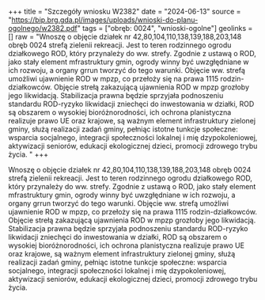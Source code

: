 +++
title = "Szczegóły wniosku W2382"
date = "2024-06-13"
source = "https://bip.brg.gda.pl/images/uploads/wnioski-do-planu-ogolnego/w2382.pdf"
tags = ["obręb: 0024", "wnioski-ogolne"]
geolinks = []
raw = "Wnoszę o objęcie działek nr 42,80,104,110,138,139,188,203,148 obręb 0024 strefą zielenii rekreacji. Jest to teren rodzinnego ogrodu działkowego ROD, który przynależy do ww. strefy. Zgodnie z ustawą o ROD, jako stały element mfrastruktury gmin, ogrody winny być uwzgłędniane w ich rozwoju, a organy grrun tworzyć do tego warunki. Objęcie ww. strefą umożliwi ujawnienie ROD w mpzp, co przełoży się na prawa 1115 rodzin-działkowców. Objęcie strełą zakazującą ujawnienia ROD w mpzp grozłoby jego likwidacją. Stabilizacja prawna będzie sprzyjała podnoszeniu standardu ROD-ryzyko likwidacji zniechęci do inwestowania w działki, ROD są obszarem o wysokiej bioróżnorodności, ich ochrona planistyczna realizuje prawo UE oraz krajowe, są ważnym element infrastruktury zielonej gminy, służą realizacji zadań gminy, pełniąc istotne tunkcje społeczne: wsparcia socjalnego, integracji społeczności lokalnej i mię dzypokoleniowej, aktywizacji seniorów, edukacji ekologicznej dzieci, promocji zdrowego trybu życia. "
+++

Wnoszę o objęcie działek nr 42,80,104,110,138,139,188,203,148 obręb 0024 strefą zielenii
rekreacji. Jest to teren rodzinnego ogrodu działkowego ROD, który przynależy do ww. strefy. Zgodnie z
ustawą o ROD, jako stały element mfrastruktury gmin, ogrody winny być uwzgłędniane w ich rozwoju, a
organy grrun tworzyć do tego warunki. Objęcie ww. strefą umożliwi ujawnienie ROD w mpzp, co
przełoży się na prawa 1115 rodzin-działkowców. Objęcie strełą zakazującą ujawnienia ROD w mpzp
grozłoby jego likwidacją. Stabilizacja prawna będzie sprzyjała podnoszeniu standardu ROD-ryzyko
likwidacji zniechęci do inwestowania w działki, ROD są obszarem o wysokiej bioróżnorodności, ich
ochrona planistyczna realizuje prawo UE oraz krajowe, są ważnym element infrastruktury zielonej
gminy, służą realizacji zadań gminy, pełniąc istotne tunkcje społeczne: wsparcia socjalnego, integracji
społeczności lokalnej i mię dzypokoleniowej, aktywizacji seniorów, edukacji ekologicznej dzieci, promocji
zdrowego trybu życia.



